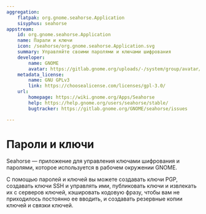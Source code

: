 ```yaml
---
aggregation:
    flatpak: org.gnome.seahorse.Application
    sisyphus: seahorse
appstream:
    id: org.gnome.seahorse.Application
    name: Парали и ключи
    icon: /seahorse/org.gnome.seahorse.Application.svg
    summary: Управляйте своими паролями и ключами шифрования
    developer:
        name: GNOME
        avatar: https://gitlab.gnome.org/uploads/-/system/group/avatar/8/gnomelogo.png?width=48
    metadata_license:
        name: GNU GPLv3
        link: https://choosealicense.com/licenses/gpl-3.0/
    url:
        homepage: https://wiki.gnome.org/Apps/Seahorse
        help: https://help.gnome.org/users/seahorse/stable/
        bugtracker: https://gitlab.gnome.org/GNOME/seahorse/issues

---
```


# Пароли и ключи

Seahorse — приложение для управления ключами шифрования и паролями, которое используется в рабочем окружении GNOME.

С помощью паролей и ключей вы можете создавать ключи PGP, создавать ключи SSH и управлять ими, публиковать ключи и извлекать их с серверов ключей, кэшировать кодовую фразу, чтобы вам не приходилось постоянно ее вводить, и создавать резервные копии ключей и связки ключей.

<!--@include: @apps/_parts/install/content-repo.md-->
<!--@include: @apps/_parts/install/content-flatpak.md-->